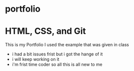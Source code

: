 # portfolio
# HTML, CSS, and Git 
This is my Portfolio 
I used the example that was given in class
* i had a bit issues frist but i got the hange of it 
* i will keep working on it 
* i'm frist time coder so all this is  all new to me 
